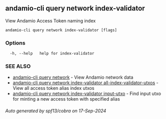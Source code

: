 ## andamio-cli query network index-validator

View Andamio Access Token naming index

```
andamio-cli query network index-validator [flags]
```

### Options

```
  -h, --help   help for index-validator
```

### SEE ALSO

* [andamio-cli query network](andamio-cli_query_network.md)	 - View Andamio network data
* [andamio-cli query network index-validator all-index-validator-utxos](andamio-cli_query_network_index-validator_all-index-validator-utxos.md)	 - View all access token alias index utxos
* [andamio-cli query network index-validator input-utxo](andamio-cli_query_network_index-validator_input-utxo.md)	 - Find input utxo for minting a new access token with specified alias

###### Auto generated by spf13/cobra on 17-Sep-2024
